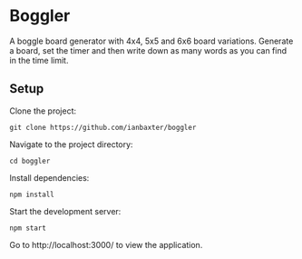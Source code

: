 # Boggler

A boggle board generator with 4x4, 5x5 and 6x6 board variations. Generate a board, set the timer and then write down as many words as you can find in the time limit.

## Setup

Clone the project:

```
git clone https://github.com/ianbaxter/boggler
```

Navigate to the project directory:

```
cd boggler
```

Install dependencies:

```
npm install
```

Start the development server:

```
npm start
```

Go to http://localhost:3000/ to view the application.
